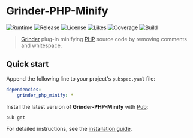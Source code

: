 # Grinder-PHP-Minify
![Runtime](https://badgen.net/pub/sdk-version/grinder_php_minify) ![Release](https://badgen.net/pub/v/grinder_php_minify) ![License](https://badgen.net/pub/license/grinder_php_minify) ![Likes](https://badgen.net/pub/likes/grinder_php_minify) ![Coverage](https://badgen.net/coveralls/c/github/cedx/grinder-php-minify) ![Build](https://badgen.net/github/checks/cedx/grinder-php-minify/main)

> [Grinder](https://pub.dev/packages/grinder) plug-in minifying [PHP](https://www.php.net) source code by removing comments and whitespace.

## Quick start
Append the following line to your project's `pubspec.yaml` file:

```yaml
dependencies:
	grinder_php_minify: *
```

Install the latest version of **Grinder-PHP-Minify** with [Pub](https://dart.dev/tools/pub):

```shell
pub get
```

For detailed instructions, see the [installation guide](installation.md).
